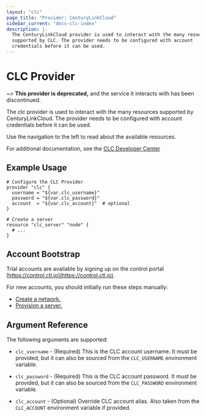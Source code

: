 ```yaml
---
layout: "clc"
page_title: "Provider: CenturyLinkCloud"
sidebar_current: "docs-clc-index"
description: |-
  The CenturyLinkCloud provider is used to interact with the many resources
  supported by CLC. The provider needs to be configured with account
  credentials before it can be used.
---
```


# CLC Provider

~> **This provider is deprecated,** and the service it interacts with has been discontinued.

The clc provider is used to interact with the many resources supported
by CenturyLinkCloud. The provider needs to be configured with account
credentials before it can be used.

Use the navigation to the left to read about the available resources.

For additional documentation, see the [CLC Developer Center](https://www.ctl.io/developers/)

## Example Usage

```hcl
# Configure the CLC Provider
provider "clc" {
  username = "${var.clc_username}"
  password = "${var.clc_password}"
  account  = "${var.clc_account}"  # optional
}

# Create a server
resource "clc_server" "node" {
  # ...
}
```


## Account Bootstrap

Trial accounts are available by signing up on the control portal [https://control.ctl.io](https://control.ctl.io).

For new accounts, you should initially run these steps manually:

- [Create a network.](https://control.ctl.io/Network/network)
- [Provision a server.](https://control.ctl.io/create)


## Argument Reference

The following arguments are supported:

* `clc_username` - (Required) This is the CLC account username. It must be provided, but
  it can also be sourced from the `CLC_USERNAME` environment variable.

* `clc_password` - (Required) This is the CLC account password. It must be provided, but
  it can also be sourced from the `CLC_PASSWORD` environment variable.

* `clc_account` - (Optional) Override CLC account alias. Also taken from the `CLC_ACCOUNT`
  environment variable if provided.
